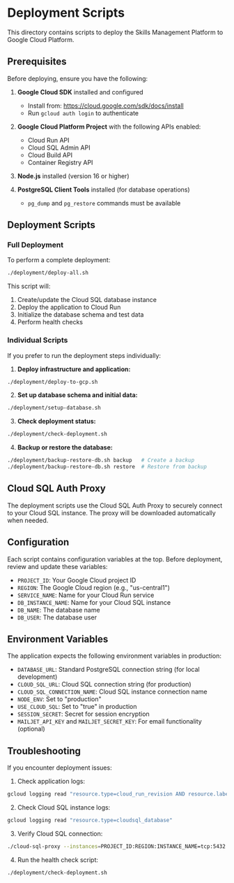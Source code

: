# Deployment Scripts

This directory contains scripts to deploy the Skills Management Platform to Google Cloud Platform.

## Prerequisites

Before deploying, ensure you have the following:

1. **Google Cloud SDK** installed and configured 
   - Install from: https://cloud.google.com/sdk/docs/install
   - Run `gcloud auth login` to authenticate

2. **Google Cloud Platform Project** with the following APIs enabled:
   - Cloud Run API
   - Cloud SQL Admin API
   - Cloud Build API
   - Container Registry API

3. **Node.js** installed (version 16 or higher)

4. **PostgreSQL Client Tools** installed (for database operations)
   - `pg_dump` and `pg_restore` commands must be available

## Deployment Scripts

### Full Deployment

To perform a complete deployment:

```bash
./deployment/deploy-all.sh
```

This script will:
1. Create/update the Cloud SQL database instance
2. Deploy the application to Cloud Run
3. Initialize the database schema and test data
4. Perform health checks

### Individual Scripts

If you prefer to run the deployment steps individually:

1. **Deploy infrastructure and application:**
```bash
./deployment/deploy-to-gcp.sh
```

2. **Set up database schema and initial data:**
```bash
./deployment/setup-database.sh
```

3. **Check deployment status:**
```bash
./deployment/check-deployment.sh
```

4. **Backup or restore the database:**
```bash
./deployment/backup-restore-db.sh backup   # Create a backup
./deployment/backup-restore-db.sh restore  # Restore from backup
```

## Cloud SQL Auth Proxy

The deployment scripts use the Cloud SQL Auth Proxy to securely connect to your Cloud SQL instance. The proxy will be downloaded automatically when needed.

## Configuration

Each script contains configuration variables at the top. Before deployment, review and update these variables:

- `PROJECT_ID`: Your Google Cloud project ID
- `REGION`: The Google Cloud region (e.g., "us-central1")
- `SERVICE_NAME`: Name for your Cloud Run service
- `DB_INSTANCE_NAME`: Name for your Cloud SQL instance
- `DB_NAME`: The database name
- `DB_USER`: The database user

## Environment Variables

The application expects the following environment variables in production:

- `DATABASE_URL`: Standard PostgreSQL connection string (for local development)
- `CLOUD_SQL_URL`: Cloud SQL connection string (for production)
- `CLOUD_SQL_CONNECTION_NAME`: Cloud SQL instance connection name
- `NODE_ENV`: Set to "production"
- `USE_CLOUD_SQL`: Set to "true" in production
- `SESSION_SECRET`: Secret for session encryption
- `MAILJET_API_KEY` and `MAILJET_SECRET_KEY`: For email functionality (optional)

## Troubleshooting

If you encounter deployment issues:

1. Check application logs:
```bash
gcloud logging read "resource.type=cloud_run_revision AND resource.labels.service_name=skills-management-app"
```

2. Check Cloud SQL instance logs:
```bash
gcloud logging read "resource.type=cloudsql_database"
```

3. Verify Cloud SQL connection:
```bash
./cloud-sql-proxy --instances=PROJECT_ID:REGION:INSTANCE_NAME=tcp:5432
```

4. Run the health check script:
```bash
./deployment/check-deployment.sh
```